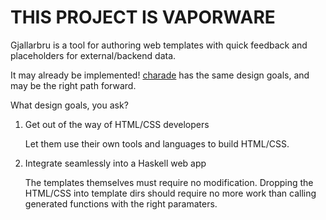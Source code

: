 # THIS PROJECT IS VAPORWARE

Gjallarbru is a tool for authoring web templates with quick feedback and
placeholders for external/backend data.

It may already be implemented! [charade](https://github.com/Soostone/charade)
has the same design goals, and may be the right path forward.

What design goals, you ask?

1. Get out of the way of HTML/CSS developers

    Let them use their own tools and languages to build HTML/CSS.
2. Integrate seamlessly into a Haskell web app

    The templates themselves must require no modification.
    Dropping the HTML/CSS into template dirs should require no more work than
    calling generated functions with the right paramaters. 
